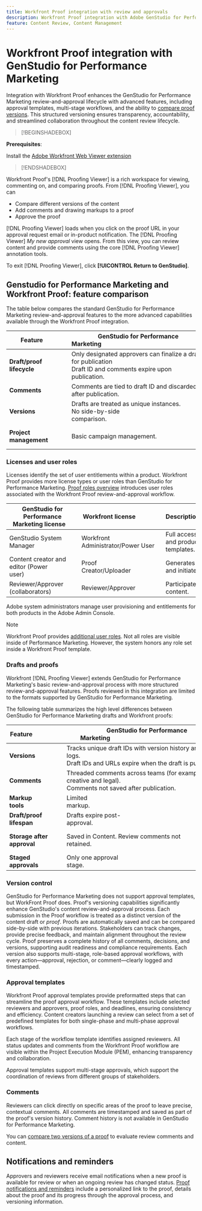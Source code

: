 ```yaml
---
title: Workfront Proof integration with review and approvals
description: Workfront Proof integration with Adobe GenStudio for Performance Marketing.
feature: Content Review, Content Management
---
```

# Workfront Proof integration with GenStudio for Performance Marketing

Integration with Workfront Proof enhances the GenStudio for Performance Marketing review-and-approval lifecycle with advanced features, including approval templates, multi-stage workflows, and the ability to [compare proof versions](https://experienceleague.adobe.com/en/docs/workfront/using/workfront-proof/work-with-proofs-in-wf-proof/review-proofs-web-proofing-viewer/compare-proofs). This structured versioning ensures transparency, accountability, and streamlined collaboration throughout the content review lifecycle.

>[!BEGINSHADEBOX]

**Prerequisites**:

Install the [Adobe Workfront Web Viewer extension](https://experienceleague.adobe.com/en/docs/workfront/using/review-and-approve-work/proofing/review-proofs-in-workfront/review-a-proof/review-proof-in-web-viewer-extension)

>[!ENDSHADEBOX]

Workfront Proof's [!DNL Proofing Viewer] is a rich workspace for viewing, commenting on, and comparing proofs. From [!DNL Proofing Viewer], you can 

* Compare different versions of the content
* Add comments and drawing markups to a proof
* Approve the proof

[!DNL Proofing Viewer] loads when you click on the proof URL in your approval request email or in-product notification. The [!DNL Proofing Viewer] _My new approval_ view opens. From this view, you can review content and provide comments using the core [!DNL Proofing Viewer] annotation tools. 

To exit [!DNL Proofing Viewer], click **[!UICONTROL Return to GenStudio]**.

## Genstudio for Performance Marketing and Workfront Proof: feature comparison

The table below compares the standard GenStudio for Performance Marketing review-and-approval features to the more advanced capabilities available through the Workfront Proof integration.

| Feature        | GenStudio for Performance Marketing                                                                 | Workfront Proof                                                                 |
|-------------------------------|------------------------------------------------------------------------------------------------------|----------------------------------------------------------------------------------|
| **Draft/proof lifecycle**        | Only designated approvers can finalize a draft for publication<br>Draft ID and comments expire upon publication. | Multi-stage, role-based approval chains with timestamped, persistent logs.<br> All versions and comments are retained indefinitely.|
| **Comments**                | Comments are tied to draft ID and discarded after publication.                                           | Persistent comments and annotations are retained for audit and compliance.     |
| **Versions**           | Drafts are treated as unique instances.<br>No side-by-side comparison.                                      | Full version control with side-by-side and overlay comparison tools.        |
| **Project management**    | Basic campaign management.  | Full campaign lifecycle management, including customization, templates, reporting, and detailed audits. |

### Licenses and user roles

Licenses identify the set of user entitlements within a product. Workfront Proof provides more license types or user roles than GenStudio for Performance Marketing. [Proof roles overview](https://experienceleague.adobe.com/en/docs/workfront/using/review-and-approve-work/proofing/proofing-overview/proof-roles) introduces user roles associated with the Workfront Proof review-and-approval workflow.

| GenStudio for Performance Marketing license     | Workfront license               | Description                                                                                                                             |
|--------------------------------------------------|----------------------------------|-----------------------------------------------------------------------------------------------------------------------------------------|
| GenStudio System Manager                         | Workfront Administrator/Power User | Full access to GenStudio Performance Marketing features such as brand, persona, and product management. Manages workflows and settings. Creates approval templates. |
| Content creator and editor (Power user)          | Proof Creator/Uploader           | Generates and submits content drafts. In [!DNL Proofing Viewer], uploads assets and initiates proofs. Requires a Workfront Proof license. |
| Reviewer/Approver (collaborators)                | Reviewer/Approver                | Participates in multi-stage reviews, adds comments, and approves or rejects content.                                                   |

Adobe system administrators manage user provisioning and entitlements for both products in the Adobe Admin Console.

>[!NOTE]
>
> Workfront Proof provides [additional user roles](https://experienceleague.adobe.com/en/docs/workfront/using/review-and-approve-work/proofing/proofing-overview/proof-roles). Not all roles are visible inside of Performance Marketing. However, the system honors any role set inside a Workfront Proof template.

### Drafts and proofs

Workfront [!DNL Proofing Viewer] extends GenStudio for Performance Marketing's basic review-and-approval process with more structured review-and-approval features. Proofs reviewed in this integration are limited to the formats supported by GenStudio for Performance Marketing.

The following table summarizes the high level differences between GenStudio for Performance Marketing drafts and Workfront proofs: 

| Feature                  | GenStudio for Performance Marketing                                                                 | Workfront Proof                                                                                      |
|--------------------------|-----------------------------------------------------------------------------------------------------|-------------------------------------------------------------------------------------------------------|
| **Versions**             | Tracks unique draft IDs with version history and status logs.<br>Draft IDs and URLs expire when the draft is published. | Robust version control with side-by-side comparisons.<br>Versions persist after publication.         |
| **Comments**             | Threaded comments across teams (for example, creative and legal).<br>Comments not saved after publication. | Real-time, threaded comments with tagging and alerts.                                                |
| **Markup tools**         | Limited markup.                                                                                      | Rich markup tools (highlight, draw, pin, and strikeout).                                             |
| **Draft/proof lifespan** | Drafts expire post-approval.                                                                         | Proofs are versioned with audit trails and history.                                                  |
| **Storage after approval** | Saved in Content. Review comments not retained.                                                    | Stored inside Workfront with ability to store in any external repositories set up through Workfront including AEM, if integrated. |
| **Staged approvals**     | Only one approval stage.                                                                             | Multiple approval stages.                                                                            |

### Version control

GenStudio for Performance Marketing does not support approval templates, but WorkFront Proof does. Proof's versioning capabilities significantly enhance GenStudio's content review-and-approval process. Each submission in the Proof workflow is treated as a distinct version of the content draft or _proof_. Proofs are automatically saved and can be compared side-by-side with previous iterations. Stakeholders can track changes, provide precise feedback, and maintain alignment throughout the review cycle. Proof preserves a complete history of all comments, decisions, and versions, supporting audit readiness and compliance requirements. Each version also supports multi-stage, role-based approval workflows, with every action—approval, rejection, or comment—clearly logged and timestamped.

### Approval templates

Workfront Proof approval templates provide preformatted steps that can streamline the proof approval workflow. These templates include selected reviewers and approvers, proof roles, and deadlines, ensuring consistency and efficiency. Content creators launching a review can select from a set of predefined templates for both single-phase and multi-phase approval workflows. 

Each stage of the workflow template identifies assigned reviewers. All status updates and comments from the Workfront Proof workflow are visible within the Project Execution Module (PEM), enhancing transparency and collaboration.

Approval templates support multi-stage approvals, which support the coordination of reviews from different groups of stakeholders.

### Comments

Reviewers can click directly on specific areas of the proof to leave precise, contextual comments. All comments are timestamped and saved as part of the proof's version history. Comment history is not available in GenStudio for Performance Marketing.

You can [compare two versions of a proof](https://experienceleague.adobe.com/en/docs/workfront/using/workfront-proof/work-with-proofs-in-wf-proof/review-proofs-web-proofing-viewer/compare-proofs) to evaluate review comments and content.

## Notifications and reminders

Approvers and reviewers receive email notifications when a new proof is available for review or when an ongoing review has changed status. 
[Proof notifications and reminders](https://experienceleague.adobe.com/en/docs/workfront/using/workfront-proof/proof-notifications-and-reminders/proof-notifications-and-reminders/proof-notifications-and-reminders) include a personalized link to the proof, details about the proof and its progress through the approval process, and versioning information.
